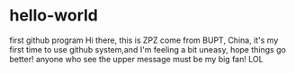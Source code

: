 # hello-world
first github program
Hi there, this is ZPZ come from BUPT, China, it's my first time to use github system,and I'm feeling a bit uneasy, hope things go better!
anyone who see the upper message must be my big fan! LOL
